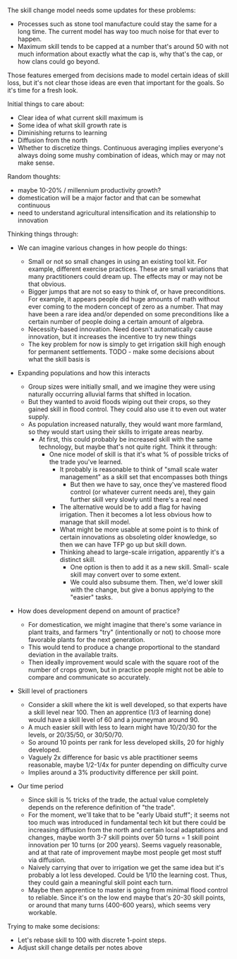 The skill change model needs some updates for these problems:

*   Processes such as stone tool manufacture could stay the same
    for a long time. The current model has way too much noise for
    that ever to happen.
*   Maximum skill tends to be capped at a number that's around 50
    with not much information about exactly what the cap is, why
    that's the cap, or how clans could go beyond.

Those features emerged from decisions made to model certain ideas
of skill loss, but it's not clear those ideas are even that important
for the goals. So it's time for a fresh look.

Initial things to care about:

*   Clear idea of what current skill maximum is
*   Some idea of what skill growth rate is
*   Diminishing returns to learning
*   Diffusion from the north
*   Whether to discretize things. Continuous averaging implies
    everyone's always doing some mushy combination of ideas,
    which may or may not make sense.

Random thoughts:
*   maybe 10-20% / millennium productivity growth?
*   domestication will be a major factor and that can be somewhat continuous
*   need to understand agricultural intensification and its relationship
    to innovation

Thinking things through:

*   We can imagine various changes in how people do things:
    *   Small or not so small changes in using an existing tool kit.
        For example, different exercise practices. These are small
        variations that many practitioners could dream up. The effects
        may or may not be that obvious.
    *   Bigger jumps that are not so easy to think of, or have
        preconditions. For example, it appears people did huge amounts
        of math without ever coming to the modern concept of zero as
        a number. That may have been a rare idea and/or depended on
        some preconditions like a certain number of people doing a
        certain amount of algebra.
    *   Necessity-based innovation. Need doesn't automatically cause
        innovation, but it increases the incentive to try new things
    *   The key problem for now is simply to get irrigation skill high
        enough for permanent settlements.
        TODO - make some decisions about what the skill basis is

*   Expanding populations and how this interacts
    *   Group sizes were initially small, and we imagine they were using
        naturally occurring alluvial farms that shifted in location.
    *   But they wanted to avoid floods wiping out their crops, so they
        gained skill in flood control. They could also use it to even out
        water supply.
    *   As population increased naturally, they would want more farmland,
        so they would start using their skills to irrigate areas nearby.
        *   At first, this could probably be increased skill with the same
            technology, but maybe that's not quite right. Think it through:
            *   One nice model of skill is that it's what % of possible
                tricks of the trade you've learned.
                *   It probably is reasonable to think of "small scale
                    water management" as a skill set that encompasses
                    both things
                    *   But then we have to say, once they've mastered
                        flood control (or whatever current needs are),
                        they gain further skill very slowly until there's
                        a real need
                *   The alternative would be to add a flag for having
                    irrigation. Then it becomes a lot less obvious how
                    to manage that skill model.
                *   What might be more usable at some point is to think
                    of certain innovations as obsoleting older knowledge,
                    so then we can have TFP go up but skill down.
                *   Thinking ahead to large-scale irrigation, apparently
                    it's a distinct skill.
                    *   One option is then to add it as a new skill. Small-
                        scale skill may convert over to some extent.
                    *   We could also subsume them. Then, we'd lower skill
                        with the change, but give a bonus applying to the
                        "easier" tasks.

*   How does development depend on amount of practice?
    *   For domestication, we might imagine that there's some variance
        in plant traits, and farmers "try" (intentionally or not) to
        choose more favorable plants for the next generation.
    *   This would tend to produce a change proportional to the standard
        deviation in the available traits.
    *   Then ideally improvement would scale with the square root of the
        number of crops grown, but in practice people might not be able
        to compare and communicate so accurately.

*   Skill level of practioners
    *   Consider a skill where the kit is well developed, so that experts
        have a skill level near 100. Then an apprentice (1/3 of learning
        done) would have a skill level of 60 and a journeyman around 90.
    *   A much easier skill with less to learn might have 10/20/30 for
        the levels, or 20/35/50, or 30/50/70.
    *   So around 10 points per rank for less developed skills, 20 for
        highly developed.
    *   Vaguely 2x difference for basic vs able practitioner seems reasonable,
        maybe 1/2-1/4x for punter depending on difficulty curve
    *   Implies around a 3% productivity difference per skill point.

*   Our time period
    *   Since skill is % tricks of the trade, the actual value completely
        depends on the reference definition of "the trade".
    *   For the moment, we'll take that to be "early Ubaid stuff"; it
        seems not too much was introduced in fundamental tech kit but
        there could be increasing diffusion from the north and certain
        local adaptations and changes, maybe worth 3-7 skill points
        over 50 turns = 1 skill point innovation per 10 turns (or 200
        years). Seems vaguely reasonable, and at that rate of improvement
        maybe most people get most stuff via diffusion.
    *   Naively carrying that over to irrigation we get the same idea
        but it's probably a lot less developed. Could be 1/10 the learning
        cost. Thus, they could gain a meaningful skill point each turn.
    *   Maybe then apprentice to master is going from minimal flood control
        to reliable. Since it's on the low end maybe that's 20-30 skill
        points, or around that many turns (400-600 years), which seems
        very workable.

Trying to make some decisions:

*   Let's rebase skill to 100 with discrete 1-point steps.
*   Adjust skill change details per notes above